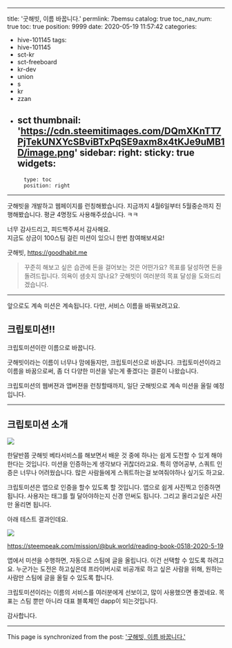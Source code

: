 
---
title: '굿해빗, 이름 바꿉니다.'
permlink: 7bemsu
catalog: true
toc_nav_num: true
toc: true
position: 9999
date: 2020-05-19 11:57:42
categories:
- hive-101145
tags:
- hive-101145
- sct-kr
- sct-freeboard
- kr-dev
- union
- s
- kr
- zzan
- sct
thumbnail: 'https://cdn.steemitimages.com/DQmXKnTT7PjTekUNXYcSBviBTxPqSE9axm8x4tKJe9uMB1D/image.png'
sidebar:
    right:
        sticky: true
widgets:
    -
        type: toc
        position: right
---


굿해빗을 개발하고 웹페이지를 런칭해봤습니다. 
지금까지 4월6일부터 5월중순까지 진행해봤습니다. 
평균 4명정도 사용해주셨습니다. ㅋㅋ 

너무 감사드리고, 피드백주셔서 감사해요.  
지금도 상금이 100스팀 걸린 미션이 있으니 한번 참여해보셔요!


굿해빗, https://goodhabit.me
> 꾸준히 해보고 싶은 습관에 돈을 걸어보는 것은 어떤가요? 
목표를 달성하면 돈을 돌려드립니다. 
의욕이 샘솟지 않나요?
굿해빗이 여러분의 목표 달성을 도와드리겠습니다.

---

앞으로도 계속 미션은 계속됩니다. 다만, 서비스 이름을 바꿔보려고요.

## 크립토미션!!

크립토미션이란 이름으로 바꿉니다.

굿해빗이라는 이름이 너무나 맘에들지만, 
크립토미션으로 바꿉니다. 
크립토미션이라고 이름을 바꿈으로써, 
좀 더 다양한 미션을 넣는게 좋겠다는 결론이 나왔습니다.

크립토미션의 웹버젼과 앱버젼을 런칭할때까지, 
일단 굿해빗으로 계속 미션을 올릴 예정입니다.

---

## 크립토미션 소개


![](https://cdn.steemitimages.com/DQmXKnTT7PjTekUNXYcSBviBTxPqSE9axm8x4tKJe9uMB1D/image.png)



한달반쯤 굿해빗 베타서비스를 해보면서 배운 것 중에 하나는 쉽게 도전할 수 있게 해야한다는 것입니다. 
미션을 인증하는게 생각보다 귀찮더라고요. 특히 영어공부, 스쿼트 인증은 너무나 어려웠습니다. 
많은 사람들에게 스쿼트하는걸 보여줘야하나 싶기도 하고요.

크립토미션은 앱으로 인증을 할수 있도록 할 것입니다. 앱으로 쉽게 사진찍고 인증하면됩니다. 
사용자는 태그를 뭘 달아야하는지 신경 안써도 됩니다. 그리고 올리고싶은 사진만 올리면 됩니다.

아래 테스트 결과인데요.


![](https://cdn.steemitimages.com/DQmd5K7ZTHvdRVFspT2x2nR8sNjJfyUiL494NTzbQDoy92i/image.png)

https://steempeak.com/mission/@buk.world/reading-book-0518-2020-5-19


앱에서 미션을 수행하면, 자동으로 스팀에 글을 올립니다. 이건 선택할 수 있도록 하려고요. 누군가는 도전은 하고싶은데 프라이버시로 비공개로 하고 싶은 사람을 위해, 원하는 사람만 스팀에 글을 올릴 수 있도록 합니다.


크립토미션이라는 이름의 서비스를 여러분에게 선보이고, 많이 사용했으면 좋겠네요. 목표는 스팀 뿐만 아니라 대표 블록체인 dapp이 되는것입니다. 

감사합니다.

- - -

This page is synchronized from the post: ['굿해빗, 이름 바꿉니다.'](https://steemit.com/@jacobyu/7bemsu)
